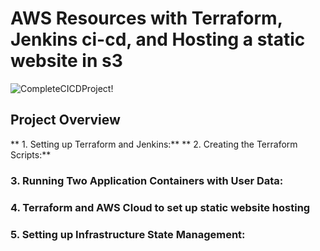 # AWS Resources with Terraform, Jenkins ci-cd, and Hosting a static website in s3
![CompleteCICDProject!](https://miro.medium.com/v2/resize:fit:1100/format:webp/1*_L6bcSrHxdKIWT4KydkoRA.jpeg)

## Project Overview
** 1. Setting up Terraform and Jenkins:**
** 2. Creating the Terraform Scripts:**
### 3. Running Two Application Containers with User Data:
### 4. Terraform and AWS Cloud to set up static website hosting 
### 5. Setting up Infrastructure State Management:
